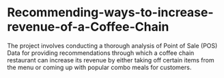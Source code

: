 # Recommending-ways-to-increase-revenue-of-a-Coffee-Chain
The project involves conducting a thorough analysis of Point of Sale (POS) Data for providing recommendations through which a coffee chain restaurant can increase its revenue by either taking off certain items from the menu or coming up with popular combo meals for customers.
